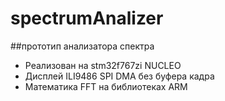 # spectrumAnalizer

##прототип анализатора спектра
- Реализован на stm32f767zi NUCLEO
- Дисплей ILI9486 SPI DMA без буфера кадра
- Математика FFT на библиотеках ARM
